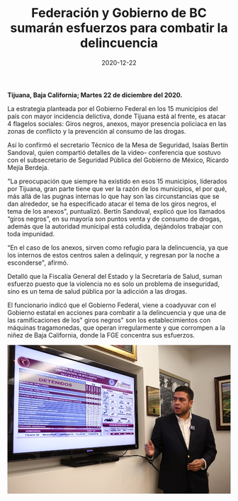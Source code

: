 ﻿---
layout: blog
title:  "Federación y Gobierno de BC sumarán esfuerzos para combatir la delincuencia"
date:   2020-12-22
categories: tijuana
permalink: /:categories/:title:output_ext
image: /img/cnr/2020-12-22-federacion.jpeg
alt: "Federación y Gobierno de BC sumarán esfuerzos para combatir la delincuencia"
autor: 
---


**Tijuana, Baja California; Martes 22 de diciembre del 2020.**


La estrategia planteada por el Gobierno Federal en los 15 municipios del país con mayor incidencia delictiva, donde Tijuana está al frente, es atacar 4 flagelos sociales: Giros negros, anexos, mayor presencia policiaca en las zonas de conflicto y la prevención al consumo de las drogas. 


Así lo confirmó el secretario Técnico de la Mesa de Seguridad, Isaías Bertín Sandoval, quien compartió detalles de la video- conferencia que sostuvo con el subsecretario de Seguridad Pública del Gobierno de México, Ricardo Mejía Berdeja. 


"La preocupación que siempre ha existido en esos 15 municipios, liderados por Tijuana, gran parte tiene que ver la razón de los municipios, el por qué, más allá de las pugnas internas lo que hay son las circunstancias que se dan alrededor, se ha especificado atacar el tema de los giros negros, el tema de los anexos", puntualizó. Bertín Sandoval, explicó que los llamados “giros negros”, en su mayoría son puntos venta y de consumo de drogas, además que la autoridad municipal está coludida, dejándolos trabajar con toda impunidad.


 “En el caso de los anexos, sirven como refugio para la delincuencia, ya que los internos de estos centros salen a delinquir, y regresan por la noche a esconderse", afirmó. 


Detalló que la Fiscalía General del Estado y la Secretaría de Salud, suman esfuerzo puesto que la violencia no es solo un problema de inseguridad, sino es un tema de salud pública por la adicción a las drogas. 


El funcionario indicó que el Gobierno Federal, viene a coadyuvar con el Gobierno estatal en acciones para combatir a la delincuencia y que una de las ramificaciones de los" giros negros" son los establecimientos con máquinas tragamonedas, que operan irregularmente y que corrompen a la niñez de Baja California, donde la FGE concentra sus esfuerzos.

<div id="carouselExampleSlidesOnly" class="carousel slide" data-ride="carousel">
  <div class="carousel-inner">
    <div class="carousel-item active">
       <img class="d-block w-100" src="/img/cnr/2020-12-22-federacion.jpeg" loading="lazy"  alt="Federación y Gobierno de BC sumarán esfuerzos para combatir la delincuencia">
    </div>
  </div>
</div>
